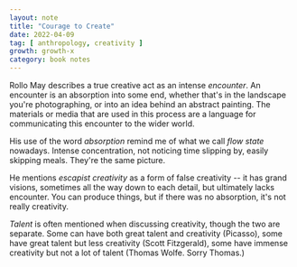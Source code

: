 ```yaml
---
layout: note
title: "Courage to Create"
date: 2022-04-09
tag: [ anthropology, creativity ]
growth: growth-x
category: book notes
---
```


Rollo May describes a true creative act as an intense *encounter*. An encounter is an absorption into some end, whether that's in the landscape you're photographing, or into an idea behind an abstract painting. The materials or media that are used in this process are a language for communicating this encounter to the wider world.

His use of the word *absorption* remind me of what we call *flow state* nowadays. Intense concentration, not noticing time slipping by, easily skipping meals. They're the same picture.

He mentions *escapist creativity* as a form of false creativity -- it has grand visions, sometimes all the way down to each detail, but ultimately lacks encounter. You can produce things, but if there was no absorption, it's not really creativity. 

*Talent* is often mentioned when discussing creativity, though the two are separate. Some can have both great talent and creativity (Picasso), some have great talent but less creativity (Scott Fitzgerald), some have immense creativity but not a lot of talent (Thomas Wolfe. Sorry Thomas.)